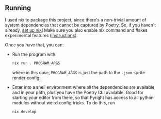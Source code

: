 ## Running

I used nix to package this project, since there's a non-trivial amount of system
dependencies that cannot be captured by Poetry. So, if you haven't already, [set
up nix](https://nixos.org/download/)! Make sure you also enable nix command and
flakes experimental features ([instructions](https://nixos.wiki/wiki/flakes)).

Once you have that, you can:
* Run the program with
  ```bash
  nix run . PROGRAM_ARGS
  ```
  where in this case, `PROGRAM_ARGS` is just the path to the `.json` sprite
  render config.
* Enter into a shell environment where all the dependencies are available and in
  your path, plus you have the Poetry CLI available. Good for starting your
  editor from there, so that Pyright has access to all python modules without
  weird config tricks. To do this, run

  ```bash
  nix develop
  ```
